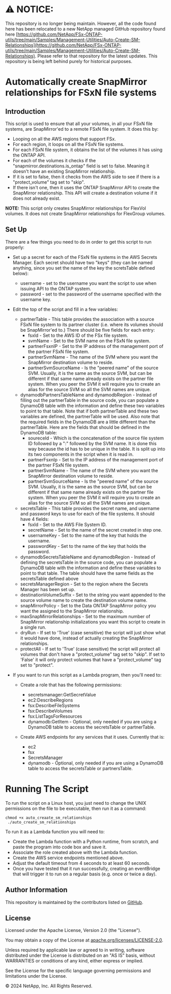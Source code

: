 # :warning: **NOTICE:**

This repository is no longer being maintain. However, all the code found here has been relocated to a new NetApp managed GitHub repository found here [https://github.com/NetApp/FSx-ONTAP-utils/tree/main/Samples/Management-Utilities/Auto-Create-SM-Relationships](https://github.com/NetApp/FSx-ONTAP-utils/tree/main/Samples/Management-Utilities/Auto-Create-SM-Relationships). Please refer to that repository for the latest updates. This repository is being left behind purely for historical purposes.

# Automatically create SnapMirror relationships for FSxN file systems

## Introduction
This script is used to ensure that all your volumes, in all your FSxN file systems, are SnapMirror'ed to a remote FSxN file system. It does this by:

- Looping on all the AWS regions that support FSx.
- For each region, it loops on all the FSxN file systems.
- For each FSxN file system, it obtains the list of the volumes it has using the ONTAP API.
- For each of the volumes it checks if the "snapmirror.destinations.is_ontap" field is set to false. Meaning it doesn't have an existing SnapMirror relationship.
- If it is set to false, then it checks from the AWS side to see if there is a "protect_volume" tag set to "skip".
- If there isn't one, then it uses the ONTAP SnapMirror API to create the SnapMirror relationship. This API will create a destination volume if it does not already exist.

**NOTE:** This script only creates SnapMirror relationships for FlexVol volumes. It does not create SnapMirror relationships for FlexGroup volumes.

## Set Up
There are a few things you need to do in order to get this script to run properly:

- Set up a secret for each of the FSxN file systems in the AWS Secrets Manager. Each secret should have two "keys" (they can be named anything, since you set the name of the key the scretsTable defined below):
    - username - set to the username you want the script to use when issuing API to the ONTAP system.
    - password - set to the password of the username specified with the username key.
- Edit the top of the script and fill in a few variables:
    - partnerTable - This table provides the association with a source FSxN file system to its partner cluster (i.e. where its volumes should be SnapMirror'ed to.) There should be five fields for each entry:
        - fsxId - Set to the AWS ID of the FSx file system.
        - svmName - Set to the SVM name on the FSxN file system.
        - partnerFsxnIP - Set to the IP address of the management port of the partner FSxN file system.
        - partnerSvmName - The name of the SVM where you want the SnapMirror destination volume to reside.
        - partnerSvmSourceName - Is the "peered name" of the source SVM. Usually, it is the same as the source SVM, but can be different if that same name already exists on the partner file system. When you peer the SVM it will require you to create an alias for the source SVM so all the SVM names are unique.
    - dynamodbPartnersTableName and dynamodbRegion - Instead of filling out the partnerTable in the source code, you can populate a DynamoDB table with the information and define these two variables to point to that table. Note that if both partnerTable and these two variables are defined, the partnerTable will be used. Also note that the required fields in the DynamoDB are a little different than the partnerTable. Here are the fields that should be defined in the DynamoDB table:
        - soureceId - Which is the concatenation of the source file system ID followed by a ":" followed by the SVM name. It is done this way because the id has to be unique in the table. It is split up into its two components in the script when it is read in.
        - partnerFsxnIp - Set to the IP address of the management port of the partner FSxN file system.
        - partnerSvmName - The name of the SVM where you want the SnapMirror destination volume to reside.
        - partnerSvmSourceName - Is the "peered name" of the source SVM. Usually, it is the same as the source SVM, but can be different if that same name already exists on the partner file system. When you peer the SVM it will require you to create an alias for the source SVM so all the SVM names are unique.
    - secretsTable - This table provides the secret name, and username and password keys to use for each of the file systems. It should have 4 fields:
        - fsxId - Set to the AWS File System ID.
        - secretName - Set to the name of the secret created in step one.
        - usernameKey - Set to the name of the key that holds the username.
        - passwordKey - Set to the name of the key that holds the password.
    - dynamodbSecretsTableName and dynamodbRegion - Instead of defining the secretsTable in the source code, you can populate a DynamoDB table with the information and define these variables to point to that table. The table should have the same fields as the secretsTable defined above
    - secretsManagerRegion - Set to the region where the Secrets Manager has been set up.
    - destinationVolumeSuffix - Set to the string you want appended to the source volume name to create the destination volume name.
    - snapMirrorPolicy - Set to the Data ONTAP SnapMirror policy you want the assigned to the SnapMirror relationship.
    - maxSnapMirrorRelationships - Set to the maximum number of SnapMirror relationship initializations you want this script to create in a single run.
    - dryRun - If set to 'True' (case sensitive) the script will just show what it would have done, instead of actually creating the SnapMirror relationships.
    - protectAll - If set to 'True' (case sensitive) the script will protect all volumes that don't have a "protect_volume" tag set to "skip". If set to 'False' it will only protect volumes that have a "protect_volume" tag set to "protect".

- If you want to run this script as a Lambda program, then you'll need to:
    - Create a role that has the following permissions:
        - secretsmanager:GetSecretValue
        - ec2:DescribeRegions
        - fsx:DescribeFileSystems
        - fsx:DescribeVolumes
        - fsx:ListTagsForResources
        - dynamodb:GetItem - Optional, only needed if you are using a DynamoDB table to access the secretsTable or partnerTable.

    - Create AWS endpoints for any services that it uses. Currently that is:
        - ec2
        - fsx
        - SecretsManager
        - dynamodb - Optional, only needed if you are using a DynamoDB table to access the secretsTable or partnersTable.

# Running The Script
To run the script on a Linux host, you just need to change the UNIX permissions on the file to be executable, then run it as a command:
```
chmod +x auto_creaate_sm_relationships
 ./auto_create_sm_relationships
```
To run it as a Lambda function you will need to:
- Create the Lambda function with a Python runtime, from scratch, and paste the program into code box and save it.
- Associate the role created above with the Lambda function.
- Create the AWS service endpoints mentioned above.
- Adjust the default timeout from 4 seconds to at least 60 seconds.
- Once you have tested that it run successfully, creating an eventBridge that will trigger it to run on a regular basis (e.g. once or twice a day).

## Author Information

This repository is maintained by the contributors listed on [GitHub](https://github.com/NetApp/FSx-ONTAP-samples-scripts/graphs/contributors).

## License

Licensed under the Apache License, Version 2.0 (the "License").

You may obtain a copy of the License at [apache.org/licenses/LICENSE-2.0](http://www.apache.org/licenses/LICENSE-2.0).

Unless required by applicable law or agreed to in writing, software distributed under the License is distributed on an "AS IS" basis, without WARRANTIES or conditions of any kind, either express or implied.

See the License for the specific language governing permissions and limitations under the License.

© 2024 NetApp, Inc. All Rights Reserved.
